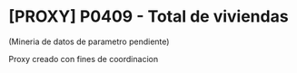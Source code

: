 # [PROXY] P0409 - Total de viviendas

(Mineria de datos de parametro pendiente)

Proxy creado con fines de coordinacion